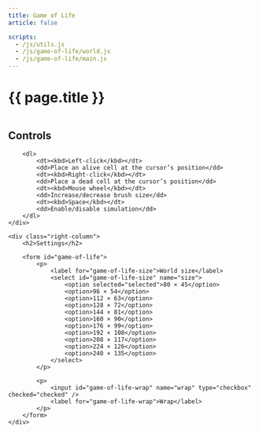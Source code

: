 ```yaml
---
title: Game of Life
article: false

scripts:
  - /js/utils.js
  - /js/game-of-life/world.js
  - /js/game-of-life/main.js
---
```


# {{ page.title }} #

<canvas class="bordered" id="game-of-life-canvas" tabindex="0"></canvas>

<div class="columns">
	<div class="left-column">
		<h2>Controls</h2>

		<dl>
			<dt><kbd>Left-click</kbd></dt>
			<dd>Place an alive cell at the cursor’s position</dd>
			<dt><kbd>Right-click</kbd></dt>
			<dd>Place a dead cell at the cursor’s position</dd>
			<dt><kbd>Mouse wheel</kbd></dt>
			<dd>Increase/decrease brush size</dd>
			<dt><kbd>Space</kbd></dt>
			<dd>Enable/disable simulation</dd>
		</dl>
	</div>

	<div class="right-column">
		<h2>Settings</h2>

		<form id="game-of-life">
			<p>
				<label for="game-of-life-size">World size</label>
				<select id="game-of-life-size" name="size">
					<option selected="selected">80 × 45</option>
					<option>96 × 54</option>
					<option>112 × 63</option>
					<option>128 × 72</option>
					<option>144 × 81</option>
					<option>160 × 90</option>
					<option>176 × 99</option>
					<option>192 × 108</option>
					<option>208 × 117</option>
					<option>224 × 126</option>
					<option>240 × 135</option>
				</select>
			</p>

			<p>
				<input id="game-of-life-wrap" name="wrap" type="checkbox" checked="checked" />
				<label for="game-of-life-wrap">Wrap</label>
			</p>
		</form>
	</div>
</div>